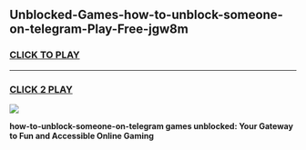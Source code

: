 
## Unblocked-Games-how-to-unblock-someone-on-telegram-Play-Free-jgw8m
<h3>
<a href="https://premium76.site?title=how-to-unblock-someone-on-telegram&ref=12A">CLICK TO PLAY</a></h3>
<hr>

<h3>
<a href="https://premium76.site?title=how-to-unblock-someone-on-telegram&ref=12A">CLICK 2 PLAY</a>
  
</h3>

<a href="https://premium76.site?title=how-to-unblock-someone-on-telegram&ref=12A"><img src="https://clearcache.store/games.png"></a>


**how-to-unblock-someone-on-telegram games unblocked: Your Gateway to Fun and Accessible Online Gaming**
